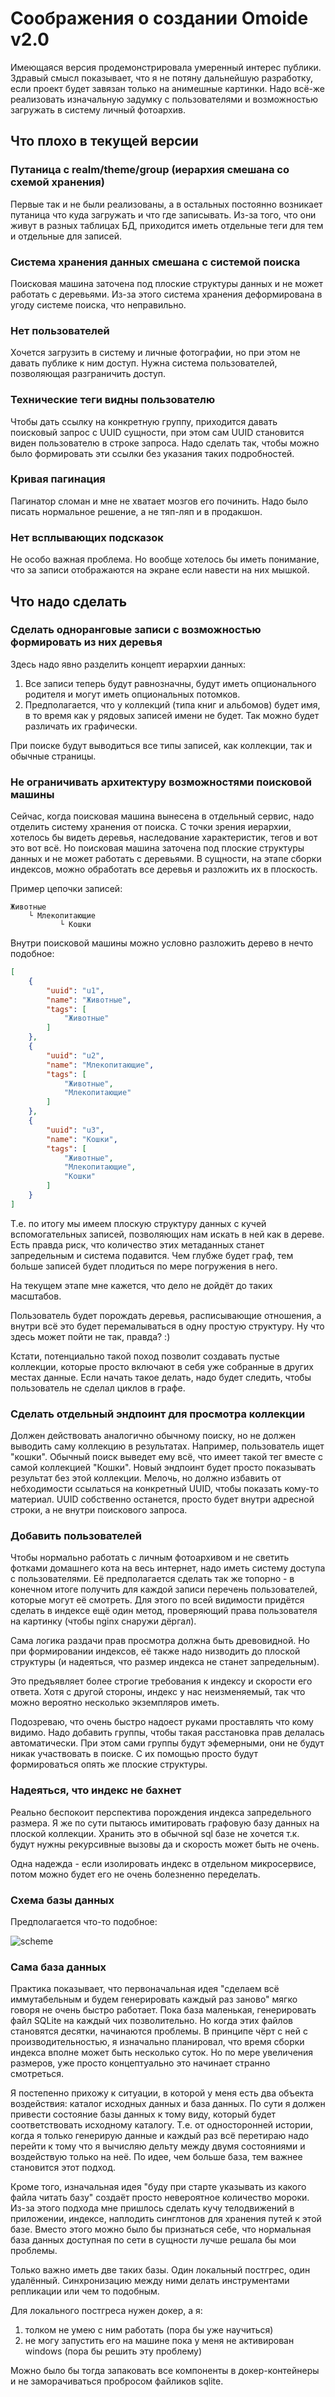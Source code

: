 # Соображения о создании Omoide v2.0

Имеющаяся версия продемонстрировала умеренный интерес публики. Здравый смысл
показывает, что я не потяну дальнейшую разработку, если проект будет завязан
только на анимешные картинки. Надо всё-же реализовать изначальную задумку с
пользователями и возможностью загружать в систему личный фотоархив.

## Что плохо в текущей версии

### Путаница с realm/theme/group (иерархия смешана со схемой хранения)

Первые так и не были реализованы, а в остальных постоянно возникает путаница
что куда загружать и что где записывать. Из-за того, что они живут в разных
таблицах БД, приходится иметь отдельные теги для тем и отдельные для записей.

### Система хранения данных смешана с системой поиска

Поисковая машина заточена под плоские структуры данных и не может работать с
деревьями. Из-за этого система хранения деформирована в угоду системе поиска,
что неправильно.

### Нет пользователей

Хочется загрузить в систему и личные фотографии, но при этом не давать публике
к ним доступ. Нужна система пользователей, позволяющая разграничить доступ.

### Технические теги видны пользователю

Чтобы дать ссылку на конкретную группу, приходится давать поисковый запрос с
UUID сущности, при этом сам UUID становится виден пользователю в строке
запроса. Надо сделать так, чтобы можно было формировать эти ссылки без указания
таких подробностей.

### Кривая пагинация

Пагинатор сломан и мне не хватает мозгов его починить. Надо было писать
нормальное решение, а не тяп-ляп и в продакшон.

### Нет всплывающих подсказок

Не особо важная проблема. Но вообще хотелось бы иметь понимание, что за записи
отображаются на экране если навести на них мышкой.

## Что надо сделать

### Сделать одноранговые записи с возможностью формировать из них деревья

Здесь надо явно разделить концепт иерархии данных:

1. Все записи теперь будут равнозначны, будут иметь опционального родителя и
   могут иметь опциональных потомков.
2. Предполагается, что у коллекций (типа книг и альбомов) будет имя, в то время
   как у рядовых записей имени не будет. Так можно будет различать их
   графически.

При поиске будут выводиться все типы записей, как коллекции, так и обычные
страницы.

### Не ограничивать архитектуру возможностями поисковой машины

Сейчас, когда поисковая машина вынесена в отдельный сервис, надо отделить
систему хранения от поиска. С точки зрения иерархии, хотелось бы видеть
деревья, наследование характеристик, тегов и вот это вот всё. Но поисковая
машина заточена под плоские структуры данных и не может работать с деревьями. В
сущности, на этапе сборки индексов, можно обработать все деревья и разложить их
в плоскость.

Пример цепочки записей:

```
Животные 
    └ Млекопитающие 
           └ Кошки
```

Внутри поисковой машины можно условно разложить дерево в нечто подобное:

```json
[
    {
        "uuid": "u1",
        "name": "Животные",
        "tags": [
            "Животные"
        ]
    },
    {
        "uuid": "u2",
        "name": "Млекопитающие",
        "tags": [
            "Животные",
            "Млекопитающие"
        ]
    },
    {
        "uuid": "u3",
        "name": "Кошки",
        "tags": [
            "Животные",
            "Млекопитающие",
            "Кошки"
        ]
    }
]
```

Т.е. по итогу мы имеем плоскую структуру данных с кучей вспомогательных
записей, позволяющих нам искать в ней как в дереве. Есть правда риск, что
количество этих метаданных станет запредельным и система подавится. Чем глубже
будет граф, тем больше записей будет плодиться по мере погружения в него.

На текущем этапе мне кажется, что дело не дойдёт до таких масштабов.

Пользователь будет порождать деревья, расписывающие отношения, а внутри всё это
будет перемалываться в одну простую структуру. Ну что здесь может пойти не так,
правда? :)

Кстати, потенциально такой поход позволит создавать пустые коллекции, которые
просто включают в себя уже собранные в других местах данные. Если начать такое
делать, надо будет следить, чтобы пользователь не сделал циклов в графе.

### Сделать отдельный эндпоинт для просмотра коллекции

Должен действовать аналогично обычному поиску, но не должен выводить саму
коллекцию в результатах. Например, пользователь ищет "кошки". Обычный поиск
выведет ему всё, что имеет такой тег вместе с самой коллекцией "Кошки". Новый
эндпоинт будет просто показывать результат без этой коллекции. Мелочь, но
должно избавить от небходимости ссылаться на конкретный UUID, чтобы показать
кому-то материал. UUID собственно останется, просто будет внутри адресной
строки, а не внутри поискового запроса.

### Добавить пользователей

Чтобы нормально работать с личным фотоархивом и не светить фотками домашнего
кота на весь интернет, надо иметь систему доступа с пользователями. Её
предполагается сделать так же топорно - в конечном итоге получить для каждой
записи перечень пользователей, которые могут её смотреть. Для этого по всей
видимости придётся сделать в индексе ещё один метод, проверяющий права
пользователя на картинку (чтобы nginx снаружи дёргал).

Сама логика раздачи прав просмотра должна быть древовидной. Но при формировании
индексов, её также надо низводить до плоской структуры (и надеяться, что размер
индекса не станет запредельным).

Это предъявляет более строгие требования к индексу и скорости его ответа. Хотя
с другой стороны, индекс у нас неизменяемый, так что можно вероятно несколько
экземпляров иметь.

Подозреваю, что очень быстро надоест руками проставлять что кому видимо. Надо
добавить группы, чтобы такая расстановка прав делалась автоматически. При этом
сами группы будут эфемерными, они не будут никак участвовать в поиске. С их
помощью просто будут формироваться опять же плоские структуры.

### Надеяться, что индекс не бахнет

Реально беспокоит перспектива порождения индекса запредельного размера. Я же по
сути пытаюсь имитировать графовую базу данных на плоской коллекции. Хранить это
в обычной sql базе не хочется т.к. будут нужны рекурсивные вызовы да и скорость
может быть не очень.

Одна надежда - если изолировать индекс в отдельном микросервисе, потом можно
будет его не очень болезненно переделать.

### Схема базы данных

Предполагается что-то подобное:

![scheme](omoide2scheme.jpg)

### Сама база данных

Практика показывает, что первоначальная идея "сделаем всё иммутабельным и будем
генерировать каждый раз заново" мягко говоря не очень быстро работает. Пока
база маленькая, генерировать файл SQLite на каждый чих позволительно. Но когда
этих файлов становятся десятки, начинаются проблемы. В принципе чёрт с ней с
производительностью, я изначально планировал, что время сборки индекса вполне
может быть несколько суток. Но по мере увеличения размеров, уже просто
концептуально это начинает странно смотреться.

Я постепенно прихожу к ситуации, в которой у меня есть два объекта воздействия:
каталог исходных данных и база данных. По сути я должен привести состояние базы
данных к тому виду, который будет соответствовать исходному каталогу. Т.е. от
односторонней истории, когда я только генерирую данные и каждый раз всё
перетираю надо перейти к тому что я вычисляю дельту между двумя состояниями и
воздействую только на неё. По идее, чем больше база, тем важнее становится этот
подход.

Кроме того, изначальная идея "буду при старте указывать из какого файла читать
базу" создаёт просто невероятное количество мороки. Из-за этого подхода мне
пришлось сделать кучу телодвижений в приложении, индексе, наплодить синглтонов
для хранения путей к этой базе. Вместо этого можно было бы признаться себе, что
нормальная база данных доступная по сети в сущности лучше решала бы мои
проблемы.

Только важно иметь две таких базы. Один локальный постгрес, один удалённый.
Синхронизацию между ними делать инструментами репликации или чем то подобным.

Для локального постгреса нужен докер, а я:

1. толком не умею с ним работать (пора бы уже научиться)
2. не могу запустить его на машине пока у меня не активирован windows (пора бы
   решить эту проблему)

Можно было бы тогда запаковать все компоненты в докер-контейнеры и не
заморачиваться пробросом файликов sqlite.

